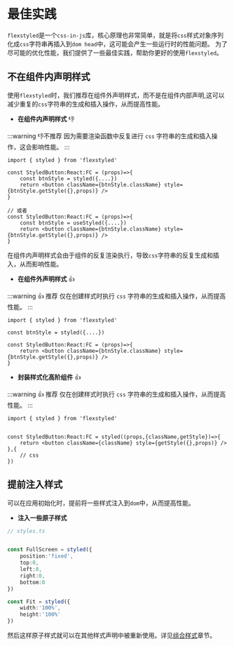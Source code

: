 # 最佳实践

`flexstyled`是一个`css-in-js`库，核心原理也非常简单，就是将`css`样式对象序列化成`css`字符串再插入到`dom head`中，这可能会产生一些运行时的性能问题。 为了尽可能的优化性能，我们提供了一些最佳实践，帮助你更好的使用`flexstyled`。


## 不在组件内声明样式 


使用`flexstyled`时，我们推荐在组件外声明样式，而不是在组件内部声明,这可以减少重复的`css`字符串的生成和插入操作，从而提高性能。

- **在组件内声明样式** :-1:

:::warning  :-1:不推荐
因为需要渲染函数中反复进行 `css` 字符串的生成和插入操作，这会影响性能。
:::

```tsx
import { styled } from 'flexstyled'

const StyledButton:React:FC = (props)=>{ 
    const btnStyle = styled({....})    
    return <button className={btnStyle.className} style={btnStyle.getStyle({},props)} />
}

// 或者
const StyledButton:React:FC = (props)=>{ 
    const btnStyle = useStyled({....})    
    return <button className={btnStyle.className} style={btnStyle.getStyle({},props)} />
}
```

 在组件内声明样式会由于组件的反复渲染执行，导致`css`字符串的反复生成和插入，从而影响性能。

- **在组件外声明样式** :+1:

:::warning  :+1: 推荐
仅在创建样式时执行 `css` 字符串的生成和插入操作，从而提高性能。
:::


```tsx
import { styled } from 'flexstyled'

const btnStyle = styled({....})    

const StyledButton:React:FC = (props)=>{ 
    return <button className={btnStyle.className} style={btnStyle.getStyle({},props)} />
}

```

- **封装样式化高阶组件**  :+1:

:::warning  :+1: 推荐
仅在创建样式时执行 `css` 字符串的生成和插入操作，从而提高性能。
:::

```tsx
import { styled } from 'flexstyled'


const StyledButton:React:FC = styled((props,{className,getStyle})=>{ 
    return <button className={className} style={getStyle({},props)} />
},{
    // css
})

```


## 提前注入样式 

可以在应用初始化时，提前将一些样式注入到`dom`中，从而提高性能。

- **注入一些原子样式**

```ts
// styles.ts


const FullScreen = styled({
    position:'fixed',
    top:0,
    left:0,
    right:0,
    bottom:0
})

const Fit = styled({
    width:'100%',
    height:'100%'
})


``` 

然后这样原子样式就可以在其他样式声明中被重新使用。详见[组合样式](/guide/combind)章节。




